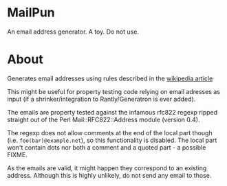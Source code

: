 # MailPun

An email address generator. A toy. Do not use.

# About

Generates email addresses using rules described
in the [wikipedia article](http://en.wikipedia.org/wiki/Email_address#Syntax)

This might be useful for property testing code relying on email adresses as
input (if a shrinker/integration to Rantly/Generatron is ever added).

The emails are property tested against the infamous rfc822 regexp ripped
straight out of the Perl Mail::RFC822::Address module (version 0.4).

The regexp does not allow comments at the end of the local part though (i.e.
``foo(bar)@example.net``), so this functionality is disabled. The local part
won't contain dots nor both a comment and a quoted part - a possible FIXME.

As the emails are valid, it might happen they correspond to an existing
address. Although this is highly unlikely, do not send any email to those.
